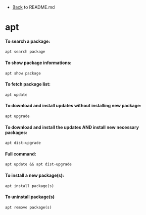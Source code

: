 - [Back](README.md) to README.md
# apt

#### To search a package:
```
apt search package
```

#### To show package informations:
```
apt show package
```

#### To fetch package list:
```
apt update
```

#### To download and install updates without installing new package:
```
apt upgrade
```

#### To download and install the updates AND install new necessary packages:
```
apt dist-upgrade
```

#### Full command:
```
apt update && apt dist-upgrade
```

#### To install a new package(s):
```
apt install package(s)
```

#### To uninstall package(s)
```
apt remove package(s)
```
